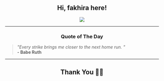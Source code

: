 <h2 align="center"> Hi, fakhira here!</h2>

<p align="center">
<a href="https://github.com/fakhiralkda" alt="github streak"><img src="https://dvst-streak.herokuapp.com/?user=fakhiralkda&theme=tokyonight&fire=DD472C"></a>
</p>

<hr>
<h3 align="center">Quote of The Day</h3>
<p align="center">
<blockquote>
<i>"Every strike brings me closer to the next home run. "</i>
<br>
<b>- Babe Ruth</b>
</blockquote>
</p>


<hr>
<h2 align="center">Thank You 🙏🏼</h2>
